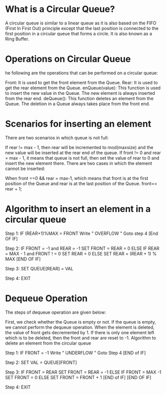 
# What is a Circular Queue?
A circular queue is similar to a linear queue as it is also based on the FIFO (First In First Out) principle except that the last position is connected to the first position in a circular queue that forms a circle. It is also known as a Ring Buffer.

# Operations on Circular Queue
he following are the operations that can be performed on a circular queue:


Front: It is used to get the front element from the Queue.
Rear: It is used to get the rear element from the Queue.
enQueue(value): This function is used to insert the new value in the Queue. The new element is always inserted from the rear end.
deQueue(): This function deletes an element from the Queue. The deletion in a Queue always takes place from the front end.
# Scenarios for inserting an element
There are two scenarios in which queue is not full:

If rear != max - 1, then rear will be incremented to mod(maxsize) and the new value will be inserted at the rear end of the queue.
If front != 0 and rear = max - 1, it means that queue is not full, then set the value of rear to 0 and insert the new element there.
There are two cases in which the element cannot be inserted:

When front ==0 && rear = max-1, which means that front is at the first position of the Queue and rear is at the last position of the Queue.
front== rear + 1;
# Algorithm to insert an element in a circular queue

Step 1: IF (REAR+1)%MAX = FRONT
Write " OVERFLOW "
Goto step 4
[End OF IF]

Step 2: IF FRONT = -1 and REAR = -1
SET FRONT = REAR = 0
ELSE IF REAR = MAX - 1 and FRONT ! = 0
SET REAR = 0
ELSE
SET REAR = (REAR + 1) % MAX
[END OF IF]

Step 3: SET QUEUE[REAR] = VAL


Step 4: EXIT

# Dequeue Operation
The steps of dequeue operation are given below:

First, we check whether the Queue is empty or not. If the queue is empty, we cannot perform the dequeue operation.
When the element is deleted, the value of front gets decremented by 1.
If there is only one element left which is to be deleted, then the front and rear are reset to -1.
Algorithm to delete an element from the circular queue

Step 1: IF FRONT = -1
Write " UNDERFLOW "
Goto Step 4
[END of IF]

Step 2: SET VAL = QUEUE[FRONT]


Step 3: IF FRONT = REAR
SET FRONT = REAR = -1
ELSE
IF FRONT = MAX -1
SET FRONT = 0
ELSE
SET FRONT = FRONT + 1
[END of IF]
[END OF IF]

Step 4: EXIT